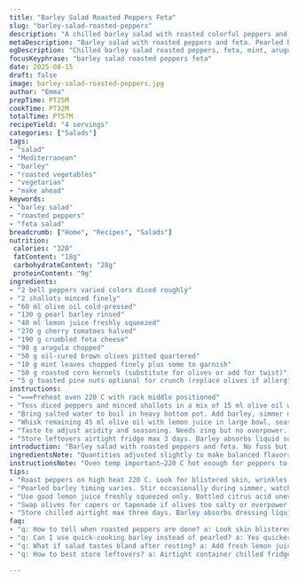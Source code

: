 ```yaml
---
title: "Barley Salad Roasted Peppers Feta"
slug: "barley-salad-roasted-peppers"
description: "A chilled barley salad with roasted colorful peppers and crumbled feta. Roasted shallots join the mix, deepening flavor. Cherry tomatoes burst freshness; sun-dried olives add chewy umami hits. Fresh mint and peppery arugula for brightness. Lemon and olive oil dress it simply. Pearled barley cooks to tender firmness, rinsed cold to stop cooking. Roasting peppers blister skins slightly, soften just right. The feta adds salt and cream contrast. Perfect make-ahead, keeps well refrigerated for days. Subtle swaps swap red or yellow peppers for sweet orange or charred poblano for smoky. Swap olives for capers or green tapenade. Swap mint with basil or cilantro depending on mood."
metaDescription: "Barley salad with roasted peppers and feta. Pearled barley rinsed cold stops cooking. Roasted shallots add softness. Fresh mint, arugula, olives complete flavors."
ogDescription: "Chilled barley salad roasted peppers, feta, mint, arugula. Rinsed barley for firm bite. Toss, taste, rest 10 mins or chill. Swap olives for capers or pine nuts for crunch."
focusKeyphrase: "barley salad roasted peppers feta"
date: 2025-08-15
draft: false
image: barley-salad-roasted-peppers.jpg
author: "Emma"
prepTime: PT25M
cookTime: PT32M
totalTime: PT57M
recipeYield: "4 servings"
categories: ["Salads"]
tags:
- "salad"
- "Mediterranean"
- "barley"
- "roasted vegetables"
- "vegetarian"
- "make ahead"
keywords:
- "barley salad"
- "roasted peppers"
- "feta salad"
breadcrumb: ["Home", "Recipes", "Salads"]
nutrition: 
 calories: "320"
 fatContent: "18g"
 carbohydrateContent: "28g"
 proteinContent: "9g"
ingredients:
- "2 bell peppers varied colors diced roughly"
- "2 shallots minced finely"
- "60 ml olive oil cold-pressed"
- "130 g pearl barley rinsed"
- "40 ml lemon juice freshly squeezed"
- "270 g cherry tomatoes halved"
- "190 g crumbled feta cheese"
- "90 g arugula chopped"
- "50 g oil-cured brown olives pitted quartered"
- "10 g mint leaves chopped finely plus some to garnish"
- "50 g roasted corn kernels (substitute for olives or add for twist)"
- "5 g toasted pine nuts optional for crunch (replace olives if allergic)"
instructions:
- "===Preheat oven 220 C with rack middle positioned"
- "Toss diced peppers and minced shallots in a mix of 15 ml olive oil with salt and cracked pepper. Spread on lined baking sheet single layer. Roast about 35 minutes, stirring twice till skins wrinkle, edges char lightly, shallots translucent and browned. Smell should smell sweet and caramelized. Cool set aside."
- "Bring salted water to boil in heavy bottom pot. Add barley, simmer moderate heat uncovered. Stir occasionally. Around 28-30 minutes barley is tender but with bite. Taste test is key: firm but no crunch. Drain in fine sieve and rinse under cold water to cool fast, stop cooking. Shake dry well. Set aside."
- "Whisk remaining 45 ml olive oil with lemon juice in large bowl, season with salt and pepper. Add barley and roasted veg mix. Fold in halved tomatoes, arugula, olives, mint, feta and corn kernels or pine nuts if using. Toss gently but thoroughly."
- "Taste to adjust acidity and seasoning. Needs zing but no overpower. Let sit at room temp 10 minutes or chill. Garnish with fresh mint leaves before serving. Salad will pick up flavor after resting."
- "Store leftovers airtight fridge max 3 days. Barley absorbs liquid so may need fresh lemon and drizzle olive oil again when served next day."
introduction: "Barley salad with roasted peppers and feta. No fuss but cooks slowly develop flavors. I once over-roasted peppers to ash, lost sweetness. Stay alert to skin blister and shrivel cues. Shallots bring unexpected softness and hint of pungency, not raw bite. Pearled barley needs perfect bite, not mushy. Rinsing barley cold after draining stops overcooking—trick learned after gummy batches. Fresh herbs kick freshness. I substitute corn sometimes for chewy contrast, or pine nuts for crunch instead of olives which might overpower or clash. Cherry tomatoes bring pop needed with lemon acidic snap. Toss and taste, adjust. Grain salads are forgiving, rest flavors meld better. Make ahead? Absolutely, but add herbs last minute or they wilt."
ingredientsNote: "Quantities adjusted slightly to make balanced flavors with less oil but still moist coating. Pearled barley should be rinsed before cooking if dusty; keeps grains separate. Avoid over-roasting peppers or shallots; watch color darkening, caramel but not charred black. Olives chosen oil-cured or sun-dried type; swap if needed for capers or kalamata but mind salt intensity. Corn kernels can add crunch and sweetness as twist if olives soft or too salty. Pine nuts optional, adds texture and nuttiness but trigger allergies. Fresh mint integral but swap fresh basil or cilantro if mint unavailable. Lemon juice fresh squeezed always, bottled citrus lacks brightness. Arugula peppery, can be baby spinach for milder. Ingredient weights slightly altered from standard cup measures, I trust grams for kitchen precision."
instructionsNote: "Oven temp important—220 C hot enough for peppers to blister quickly without softening to mush. Tossing peppers midway ensures even roasting and steaming from shallots reduces sharp bite. Shallow pan spreads produce more charred surface. Barley timing varies, rely on tasting for tenderness. Rinse barley under ice water after draining to halt cooking and cool quickly—helps separate kernels. Dressing lemon juice and oil emulsify better if whisked first, then grains and stuff added. Toss gently to avoid crushing tomatoes but ensure all coated. Resting salad at room temp softens bite of raw arugula and lets flavors mingle. If stored cold, take out early for best texture. Adding herbs at end prevents wilting and keeps brightness intact. Flavor balance key—add salt and pepper after mixing, then test again before serving. Any leftover lemon or oil can refresh salad next day. Avoid dull flavors by ensuring peppers roasted but not raw. Keep an eye on shallot tenderness. Crunch elements optional but recommended. Use airtight container and cold fridge. When in doubt, add fresh lemon or olives before serving next day. My biggest tip: trust senses over times; texture and smell tell all."
tips:
- "Roast peppers on high heat 220 C. Look for blistered skin, wrinkles, slight darkening but not black char. Toss peppers midway for even roasting. Shallots should turn soft and brown but not raw sharp. Smell tells caramelizing, sweet notes. Watch closely—once browned, pull from heat to avoid bitter burnt taste. Rest cooling peppers helps flavor deepen before mixing salad."
- "Pearled barley timing varies. Stir occasionally during simmer, watch for firm but chewable not crunchy texture. Taste after 28 mins often safe. Drain immediately into sieve and rinse with plenty of cold water to halt cooking; stops mushy texture forming. Shake dry or use low speed spin to remove water without smashing grains. Keep grains separate to avoid gluey salad base."
- "Use good lemon juice freshly squeezed only. Bottled citrus acid uneven, dulls brightness. Whisk oil and lemon separately first into emulsified dressing before adding barley and veggies. Keeps oil coating grains evenly. Season slowly. After mixing, adjust salt and pepper to bring balance, not overpower but enough zing to highlight flavors. Depending on olives or salty feta add less salt first."
- "Swap olives for capers or tapenade if olives too salty or overpower. Corn kernels add crunch and mild sweetness if olives not desired. Pine nuts optional for nuttiness but caution with allergies. Herbs flexible. Mint adds brightness, but basil or cilantro work for different aroma profiles. Add herbs last minute to avoid wilting and preserve fresh pop. Arugula peppery, baby spinach milder if preferred."
- "Store chilled airtight max three days. Barley absorbs dressing liquid overtime, salad thickens. When reheating or re-serving, add fresh lemon juice and drizzle olive oil to refresh flavors and moisture. Remove from fridge early before serving to soften arugula bite and release aroma. Leftover salad firm texture may soften if rest at room temp 10 minutes before tasting."
faq:
- "q: How to tell when roasted peppers are done? a: Look skin blistered, wrinkles form, edges just darken light brown. Smell sweet caramelizing, no burnt sharpness. Press gently soft but still holding shape. Avoid fully black char or mushy soft."
- "q: Can I use quick-cooking barley instead of pearled? a: Yes quicker but watch timing closely. Stir less, rinse strongly cold after draining to stop further cooking. Texture changes faster; taste often. Quick barley absorbs more liquid fast so adjust dressing accordingly."
- "q: What if salad tastes bland after resting? a: Add fresh lemon juice, olive oil drizzle before serving again. Salt if needed but carefully, feta and olives add salt already. Toss gently to mix. Resting blends flavors but some zing can fade in fridge."
- "q: How to best store leftovers? a: Airtight container chilled fridge only. Use within 3 days max. Remove from cold 10 minutes before eating so arugula softens and spices wake up. Add fresh lemon or olive oil if dry. If herbs wilted, fresh sprinkle on top."

---
```

